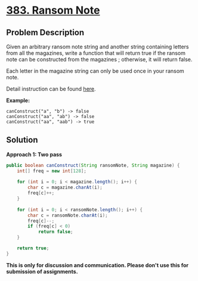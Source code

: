 # [383. Ransom Note][title]

## Problem Description

Given an arbitrary ransom note string and another string containing letters from all the magazines, write a function that will return true if the ransom note can be constructed from the magazines ; otherwise, it will return false.

Each letter in the magazine string can only be used once in your ransom note.

Detail instruction can be found [here][title].

**Example:**

```
canConstruct("a", "b") -> false
canConstruct("aa", "ab") -> false
canConstruct("aa", "aab") -> true
```

## Solution

**Approach 1: Two pass**

```java
public boolean canConstruct(String ransomNote, String magazine) {
    int[] freq = new int[128];
    
    for (int i = 0; i < magazine.length(); i++) {
        char c = magazine.charAt(i);
        freq[c]++;
    }
    
    for (int i = 0; i < ransomNote.length(); i++) {
        char c = ransomNote.charAt(i);
        freq[c]--;
        if (freq[c] < 0)
            return false;
    }

    return true;
}
```

**This is only for discussion and communication. Please don't use this for submission of assignments.**

[title]: https://leetcode.com/problems/ransom-note/